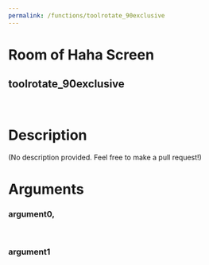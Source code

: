 ```yaml
---
permalink: /functions/toolrotate_90exclusive
---
```

# Room of Haha Screen  
## toolrotate_90exclusive  
&nbsp;  
# Description  
(No description provided. Feel free to make a pull request!) 
&nbsp;  
# Arguments
### argument0, 

&nbsp;  
### argument1

&nbsp;  



